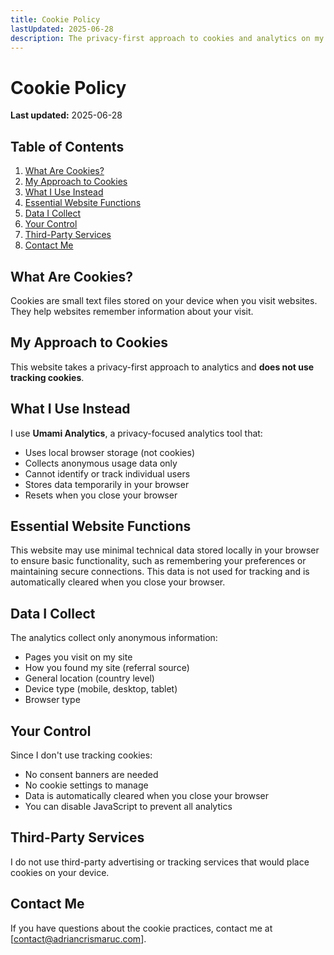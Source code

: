 ```yaml
---
title: Cookie Policy
lastUpdated: 2025-06-28
description: The privacy-first approach to cookies and analytics on my website.
---
```


# Cookie Policy

**Last updated:** 2025-06-28

## Table of Contents

1. [What Are Cookies?](#what-are-cookies)
2. [My Approach to Cookies](#my-approach-to-cookies)
3. [What I Use Instead](#what-i-use-instead)
4. [Essential Website Functions](#essential-website-functions)
5. [Data I Collect](#data-i-collect)
6. [Your Control](#your-control)
7. [Third-Party Services](#third-party-services)
8. [Contact Me](#contact-me)

## What Are Cookies?

Cookies are small text files stored on your device when you visit websites. They
help websites remember information about your visit.

## My Approach to Cookies

This website takes a privacy-first approach to analytics and **does not use
tracking cookies**.

## What I Use Instead

I use **Umami Analytics**, a privacy-focused analytics tool that:

- Uses local browser storage (not cookies)
- Collects anonymous usage data only
- Cannot identify or track individual users
- Stores data temporarily in your browser
- Resets when you close your browser

## Essential Website Functions

This website may use minimal technical data stored locally in your browser to
ensure basic functionality, such as remembering your preferences or maintaining
secure connections. This data is not used for tracking and is automatically
cleared when you close your browser.

## Data I Collect

The analytics collect only anonymous information:

- Pages you visit on my site
- How you found my site (referral source)
- General location (country level)
- Device type (mobile, desktop, tablet)
- Browser type

## Your Control

Since I don't use tracking cookies:

- No consent banners are needed
- No cookie settings to manage
- Data is automatically cleared when you close your browser
- You can disable JavaScript to prevent all analytics

## Third-Party Services

I do not use third-party advertising or tracking services that would place
cookies on your device.

## Contact Me

If you have questions about the cookie practices, contact me at
[contact@adriancrismaruc.com].
